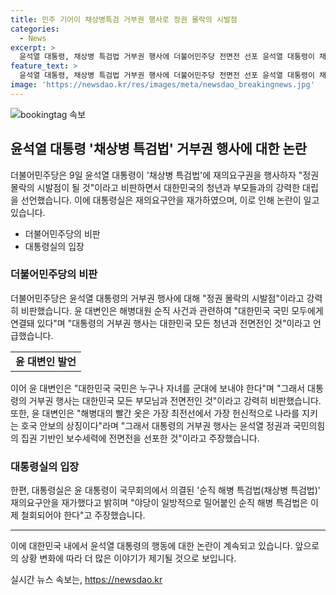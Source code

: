 ```yaml
---
title: 민주 기어이 채상병특검 거부권 행사로 정권 몰락의 시발점
categories:
  - News
excerpt: >
  윤석열 대통령, 채상병 특검법 거부권 행사에 더불어민주당 전면전 선포 윤석열 대통령이 채상병 특검법 거부권을 행사한 것에 대해 더불어민주당이 비판하며, 정권 몰락의 시발점이라고 주장했다. 윤 대통령의 결정을 국민과의 전면전이라고 지적하며, 보수세력의 신뢰 회복 기회를 놓친 것이라고 비판했다. 이에 대통령실은 순직 해병의 명복을 빌며, 야당의 선택에 따라 채상병 특검법을 철회해야 한다고 밝혀 의견을 전했다.
feature_text: >
  윤석열 대통령, 채상병 특검법 거부권 행사에 더불어민주당 전면전 선포 윤석열 대통령이 채상병 특검법 거부권을 행사한 것에 대해 더불어민주당이 비판하며, 정권 몰락의 시발점이라고 주장했다. 윤 대통령의 결정을 국민과의 전면전이라고 지적하며, 보수세력의 신뢰 회복 기회를 놓친 것이라고 비판했다. 이에 대통령실은 순직 해병의 명복을 빌며, 야당의 선택에 따라 채상병 특검법을 철회해야 한다고 밝혀 의견을 전했다.
image: 'https://newsdao.kr/res/images/meta/newsdao_breakingnews.jpg'
---
```


<p><img src="https://newsdao.kr/res/images/meta/newsdao_breakingnews.jpg" alt="bookingtag 속보" /></p>

<h2 data-ke-size="size26">윤석열 대통령 '채상병 특검법' 거부권 행사에 대한 논란</h2>

<p data-ke-size="size16">더불어민주당은 9일 윤석열 대통령이 '채상병 특검법'에 재의요구권을 행사하자 "정권 몰락의 시발점이 될 것"이라고 비판하면서 대한민국의 청년과 부모들과의 강력한 대립을 선언했습니다. 이에 대통령실은 재의요구안을 재가하였으며, 이로 인해 논란이 일고 있습니다.</p>

<ul>
  <li>더불어민주당의 비판</li>
  <li>대통령실의 입장</li>
</ul>

<h3>더불어민주당의 비판</h3>

<p data-ke-size="size16">더불어민주당은 윤석열 대통령의 거부권 행사에 대해 "정권 몰락의 시발점"이라고 강력히 비판했습니다. 윤 대변인은 해병대원 순직 사건과 관련하여 "대한민국 국민 모두에게 연결돼 있다"며 "대통령의 거부권 행사는 대한민국 모든 청년과 전면전인 것"이라고 언급했습니다.</p>

<table>
  <tr>
    <td style="text-align: center; height: 17px;"><b>윤 대변인 발언</b></td>
  </tr>
</table>

<p data-ke-size="size16">이어 윤 대변인은 "대한민국 국민은 누구나 자녀를 군대에 보내야 한다"며 "그래서 대통령의 거부권 행사는 대한민국 모든 부모님과 전면전인 것"이라고 강력히 비판했습니다. 또한, 윤 대변인은 "해병대의 빨간 옷은 가장 최전선에서 가장 헌신적으로 나라를 지키는 호국 안보의 상징이다"라며 "그래서 대통령의 거부권 행사는 윤석열 정권과 국민의힘의 집권 기반인 보수세력에 전면전을 선포한 것"이라고 주장했습니다.</p>

<h3>대통령실의 입장</h3>

<p data-ke-size="size16">한편, 대통령실은 윤 대통령이 국무회의에서 의결된 '순직 해병 특검법(채상병 특검법)' 재의요구안을 재가했다고 밝히며 "야당이 일방적으로 밀어붙인 순직 해병 특검법은 이제 철회되어야 한다"고 주장했습니다.</p>

<hr>

<p data-ke-size="size16">이에 대한민국 내에서 윤석열 대통령의 행동에 대한 논란이 계속되고 있습니다. 앞으로의 상황 변화에 따라 더 많은 이야기가 제기될 것으로 보입니다.</p>
실시간 뉴스 속보는, <a href="https://newsdao.kr" rel="dofollow">https://newsdao.kr</a>



